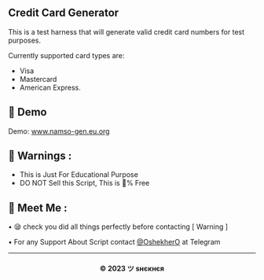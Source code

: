 ## Credit Card Generator

This is a test harness that will generate valid credit card numbers for test purposes.

Currently supported card types are: 

- Visa
- Mastercard
- American Express.

## 🙈 Demo

Demo: www.namso-gen.eu.org


## 🚸 Warnings :

- This is Just For Educational Purpose
- DO NOT Sell this Script, This is 💯% Free

## 🤗 Meet Me :

• 😪 check you did all things perfectly before contacting [ Warning ] <br>

• For any Support About Script contact [@OshekherO](https://t.me/OshekherO) at Telegram <br>

---
<h4 align='center'>© 2023 ツ ѕнєкнєя</h4>

<!-- DO NOT REMOVE THIS CREDIT 🤬 🤬 -->
